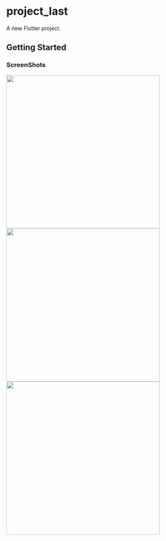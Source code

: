 # project_last

A new Flutter project.

## Getting Started

### ScreenShots

<img src = "https://github.com/dhvanisilimkar/project_last/assets/131643682/2b094cd0-a03a-4c1b-871c-ac4b5f867005" height=400px/>
<img src = "https://github.com/dhvanisilimkar/project_last/assets/131643682/929f1ad4-45d8-44e6-a7bd-67b55f61960b" height=400px/>
<img src = "https://github.com/dhvanisilimkar/project_last/assets/131643682/38e8063b-47b5-4061-b3ca-f2212a052bad" height=400px/>


